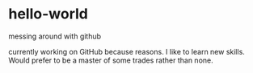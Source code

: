 # hello-world
messing around with github

currently working on GitHub because reasons.
I like to learn new skills.  Would prefer to be a master of some trades rather than none.
